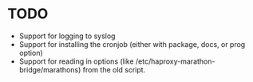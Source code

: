 # TODO

* Support for logging to syslog
* Support for installing the cronjob (either with package, docs, or prog option)
* Support for reading in options (like /etc/haproxy-marathon-bridge/marathons)
  from the old script.
